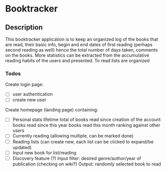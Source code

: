 # Booktracker 

## Description
This booktracker application is to keep an organized log of the books that are read, their basic info, begin and end dates of first reading (perhaps second reading as well) hence the total number
of days taken, comments on the books. More statistics can be extracted from the accumulative reading habits of the users and presented. To read lists are organized 

### Todos
Create login page:
- [ ] user authentication
- [ ] create new user 

Create homepage (landing page) containing:
- [ ] Personal stats 
    lifetime total of books read since creation of the account
    books read since this year
    books read this month
    ranking against other users
- [ ] Currently reading (allowing multiple, can be marked done)
- [ ] Reading lists (can create new, each list can be clicked to expand/be updated)
- [ ] Input new book for list/reading
- [ ] Discovery feature (?)
    Input filter: desired genre/author/year of publication (checking on wiki?)
    Output: randomly selected book to read